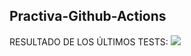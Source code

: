 ## Practiva-Github-Actions

<inicio>
RESULTADO DE LOS ÚLTIMOS TESTS: 
<img src="https://img.shields.io/badge/tested with-Cypress-04C38E.svg">
<fin>